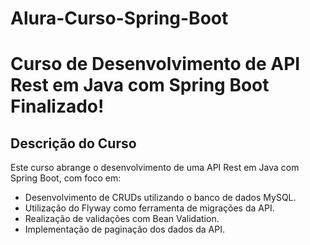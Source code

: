 # Alura-Curso-Spring-Boot

# Curso de Desenvolvimento de API Rest em Java com Spring Boot Finalizado!

## Descrição do Curso

Este curso abrange o desenvolvimento de uma API Rest em Java com Spring Boot, com foco em:

- Desenvolvimento de CRUDs utilizando o banco de dados MySQL.
- Utilização do Flyway como ferramenta de migrações da API.
- Realização de validações com Bean Validation.
- Implementação de paginação dos dados da API.
